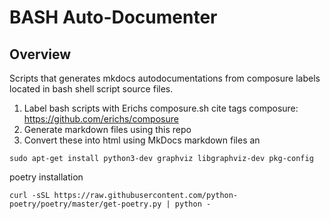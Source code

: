 # BASH Auto-Documenter

## Overview
Scripts that generates mkdocs autodocumentations from composure labels located in bash shell script source files.

1. Label bash scripts with Erichs composure.sh cite tags
    composure: https://github.com/erichs/composure
2. Generate markdown files using this repo
3. Convert these into html using MkDocs markdown files an


```
sudo apt-get install python3-dev graphviz libgraphviz-dev pkg-config
```


poetry installation
```
curl -sSL https://raw.githubusercontent.com/python-poetry/poetry/master/get-poetry.py | python -
```